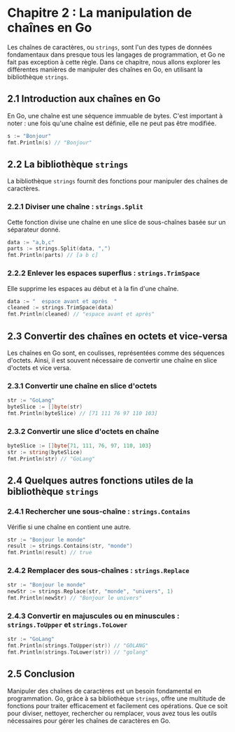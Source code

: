 # Chapitre 2 : La manipulation de chaînes en Go

Les chaînes de caractères, ou `strings`, sont l'un des types de données fondamentaux dans presque tous les langages de programmation, et Go ne fait pas exception à cette règle. Dans ce chapitre, nous allons explorer les différentes manières de manipuler des chaînes en Go, en utilisant la bibliothèque `strings`.

## 2.1 Introduction aux chaînes en Go

En Go, une chaîne est une séquence immuable de bytes. C'est important à noter : une fois qu'une chaîne est définie, elle ne peut pas être modifiée.

```go
s := "Bonjour"
fmt.Println(s) // "Bonjour"
```

## 2.2 La bibliothèque `strings`

La bibliothèque `strings` fournit des fonctions pour manipuler des chaînes de caractères.

### 2.2.1 Diviser une chaîne : `strings.Split`

Cette fonction divise une chaîne en une slice de sous-chaînes basée sur un séparateur donné.

```go
data := "a,b,c"
parts := strings.Split(data, ",")
fmt.Println(parts) // [a b c]
```

### 2.2.2 Enlever les espaces superflus : `strings.TrimSpace`

Elle supprime les espaces au début et à la fin d'une chaîne.

```go
data := "  espace avant et après  "
cleaned := strings.TrimSpace(data)
fmt.Println(cleaned) // "espace avant et après"
```

## 2.3 Convertir des chaînes en octets et vice-versa

Les chaînes en Go sont, en coulisses, représentées comme des séquences d'octets. Ainsi, il est souvent nécessaire de convertir une chaîne en slice d'octets et vice versa.

### 2.3.1 Convertir une chaîne en slice d'octets

```go
str := "GoLang"
byteSlice := []byte(str)
fmt.Println(byteSlice) // [71 111 76 97 110 103]
```

### 2.3.2 Convertir une slice d'octets en chaîne

```go
byteSlice := []byte{71, 111, 76, 97, 110, 103}
str := string(byteSlice)
fmt.Println(str) // "GoLang"
```

## 2.4 Quelques autres fonctions utiles de la bibliothèque `strings`

### 2.4.1 Rechercher une sous-chaîne : `strings.Contains`

Vérifie si une chaîne en contient une autre.

```go
str := "Bonjour le monde"
result := strings.Contains(str, "monde")
fmt.Println(result) // true
```

### 2.4.2 Remplacer des sous-chaînes : `strings.Replace`

```go
str := "Bonjour le monde"
newStr := strings.Replace(str, "monde", "univers", 1)
fmt.Println(newStr) // "Bonjour le univers"
```

### 2.4.3 Convertir en majuscules ou en minuscules : `strings.ToUpper` et `strings.ToLower`

```go
str := "GoLang"
fmt.Println(strings.ToUpper(str)) // "GOLANG"
fmt.Println(strings.ToLower(str)) // "golang"
```

## 2.5 Conclusion

Manipuler des chaînes de caractères est un besoin fondamental en programmation. Go, grâce à sa bibliothèque `strings`, offre une multitude de fonctions pour traiter efficacement et facilement ces opérations. Que ce soit pour diviser, nettoyer, rechercher ou remplacer, vous avez tous les outils nécessaires pour gérer les chaînes de caractères en Go.
